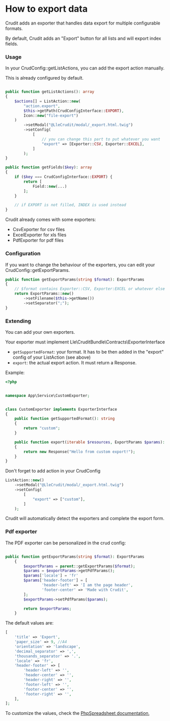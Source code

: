 # How to export data

Crudit adds an exporter that handles data export for multiple configurable formats.

By default, Crudit adds an "Export" button for all lists and will export index fields.

### Usage

In your CrudConfig::getListActions, you can add the export action manually.

This is already configured by default.

```php

public function getListActions(): array
{
    $actions[] = ListAction::new(
        "action.export",
        $this->getPath(CrudConfigInterface::EXPORT),
        Icon::new("file-export")
    )
        ->setModal("@LleCrudit/modal/_export.html.twig")
        ->setConfig(
            [
                // you can change this part to put whatever you want
                "export" => [Exporter::CSV, Exporter::EXCEL],
            ]
        );
}

public function getFields($key): array
{
    if ($key === CrudConfigInterface::EXPORT) {
        return [
            Field::new(...)
        ];
    }

    // if EXPORT is not filled, INDEX is used instead
}
```

Crudit already comes with some exporters:

- CsvExporter for csv files
- ExcelExporter for xls files
- PdfExporter for pdf files

### Configuration

If you want to change the behaviour of the exporters, you can edit your CrudConfig::getExportParams.

```php
public function getExportParams(string $format): ExportParams
{
    // $format contains Exporter::CSV, Exporter:EXCEL or whatever else you added
    return ExportParams::new()
        ->setFilename($this->getName())
        ->setSeparator(";");
}
```

### Extending

You can add your own exporters.

Your exporter must implement Lle\CruditBundle\Contracts\ExporterInterface

* `getSupportedFormat`: your format. It has to be then added in the "export" config of your ListAction (see above)
* `export`: the actual export action. It must return a Response.

Example:

```php
<?php


namespace App\Service\CustomExporter;


class CustomExporter implements ExporterInterface
{
    public function getSupportedFormat(): string
    {
        return "custom";
    }

    public function export(iterable $resources, ExportParams $params): Response
    {
        return new Response("Hello from custom export!");
    }
}
```

Don't forget to add action in your CrudConfig

```php
ListAction::new()
    ->setModal("@LleCrudit/modal/_export.html.twig")
    ->setConfig(
        [
            "export" => ["custom"],
        ]
    );
```

Crudit will automatically detect the exporters and complete the export form.

### Pdf exporter

The PDF exporter can be personalized in the crud config: 

```php

public function getExportParams(string $format): ExportParams
    {
        $exportParams = parent::getExportParams($format);
        $params = $exportParams->getPdfParams();
        $params['locale'] = 'fr'
        $params['header-footer'] = [
                'header-left' => 'I am the page header',
                'footer-center' => 'Made with Crudit',
        ];
        $exportParams->setPdfParams($params);

        return $exportParams;
    }
```

The default values are:

```php
[
    'title' => 'Export',
    'paper_size' => 9, //A4
    'orientation' => 'landscape',
    'decimal_separator' => ',',
    'thousands_separator' => '.',
    'locale' => 'fr',
    'header-footer' => [
        'header-left' => '',
        'header-center' => '',
        'header-right' => '',
        'footer-left' => '',
        'footer-center' => '',
        'footer-right' => '',
    ],
];
```

To customize the values, check the [PhpSpreadsheet documentation](https://phpspreadsheet.readthedocs.io/en/latest/),
